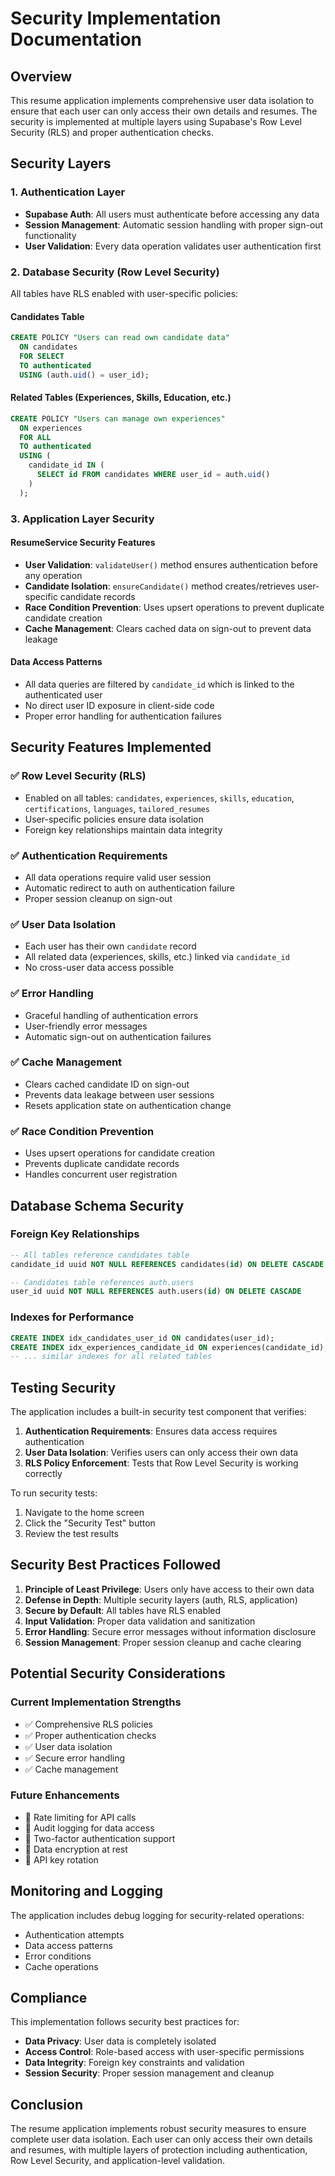 # Security Implementation Documentation

## Overview

This resume application implements comprehensive user data isolation to ensure that each user can only access their own details and resumes. The security is implemented at multiple layers using Supabase's Row Level Security (RLS) and proper authentication checks.

## Security Layers

### 1. Authentication Layer
- **Supabase Auth**: All users must authenticate before accessing any data
- **Session Management**: Automatic session handling with proper sign-out functionality
- **User Validation**: Every data operation validates user authentication first

### 2. Database Security (Row Level Security)
All tables have RLS enabled with user-specific policies:

#### Candidates Table
```sql
CREATE POLICY "Users can read own candidate data"
  ON candidates
  FOR SELECT
  TO authenticated
  USING (auth.uid() = user_id);
```

#### Related Tables (Experiences, Skills, Education, etc.)
```sql
CREATE POLICY "Users can manage own experiences"
  ON experiences
  FOR ALL
  TO authenticated
  USING (
    candidate_id IN (
      SELECT id FROM candidates WHERE user_id = auth.uid()
    )
  );
```

### 3. Application Layer Security

#### ResumeService Security Features
- **User Validation**: `validateUser()` method ensures authentication before any operation
- **Candidate Isolation**: `ensureCandidate()` method creates/retrieves user-specific candidate records
- **Race Condition Prevention**: Uses upsert operations to prevent duplicate candidate creation
- **Cache Management**: Clears cached data on sign-out to prevent data leakage

#### Data Access Patterns
- All data queries are filtered by `candidate_id` which is linked to the authenticated user
- No direct user ID exposure in client-side code
- Proper error handling for authentication failures

## Security Features Implemented

### ✅ Row Level Security (RLS)
- Enabled on all tables: `candidates`, `experiences`, `skills`, `education`, `certifications`, `languages`, `tailored_resumes`
- User-specific policies ensure data isolation
- Foreign key relationships maintain data integrity

### ✅ Authentication Requirements
- All data operations require valid user session
- Automatic redirect to auth on authentication failure
- Proper session cleanup on sign-out

### ✅ User Data Isolation
- Each user has their own `candidate` record
- All related data (experiences, skills, etc.) linked via `candidate_id`
- No cross-user data access possible

### ✅ Error Handling
- Graceful handling of authentication errors
- User-friendly error messages
- Automatic sign-out on authentication failures

### ✅ Cache Management
- Clears cached candidate ID on sign-out
- Prevents data leakage between user sessions
- Resets application state on authentication change

### ✅ Race Condition Prevention
- Uses upsert operations for candidate creation
- Prevents duplicate candidate records
- Handles concurrent user registration

## Database Schema Security

### Foreign Key Relationships
```sql
-- All tables reference candidates table
candidate_id uuid NOT NULL REFERENCES candidates(id) ON DELETE CASCADE

-- Candidates table references auth.users
user_id uuid NOT NULL REFERENCES auth.users(id) ON DELETE CASCADE
```

### Indexes for Performance
```sql
CREATE INDEX idx_candidates_user_id ON candidates(user_id);
CREATE INDEX idx_experiences_candidate_id ON experiences(candidate_id);
-- ... similar indexes for all related tables
```

## Testing Security

The application includes a built-in security test component that verifies:

1. **Authentication Requirements**: Ensures data access requires authentication
2. **User Data Isolation**: Verifies users can only access their own data
3. **RLS Policy Enforcement**: Tests that Row Level Security is working correctly

To run security tests:
1. Navigate to the home screen
2. Click the "Security Test" button
3. Review the test results

## Security Best Practices Followed

1. **Principle of Least Privilege**: Users only have access to their own data
2. **Defense in Depth**: Multiple security layers (auth, RLS, application)
3. **Secure by Default**: All tables have RLS enabled
4. **Input Validation**: Proper data validation and sanitization
5. **Error Handling**: Secure error messages without information disclosure
6. **Session Management**: Proper session cleanup and cache clearing

## Potential Security Considerations

### Current Implementation Strengths
- ✅ Comprehensive RLS policies
- ✅ Proper authentication checks
- ✅ User data isolation
- ✅ Secure error handling
- ✅ Cache management

### Future Enhancements
- 🔄 Rate limiting for API calls
- 🔄 Audit logging for data access
- 🔄 Two-factor authentication support
- 🔄 Data encryption at rest
- 🔄 API key rotation

## Monitoring and Logging

The application includes debug logging for security-related operations:
- Authentication attempts
- Data access patterns
- Error conditions
- Cache operations

## Compliance

This implementation follows security best practices for:
- **Data Privacy**: User data is completely isolated
- **Access Control**: Role-based access with user-specific permissions
- **Data Integrity**: Foreign key constraints and validation
- **Session Security**: Proper session management and cleanup

## Conclusion

The resume application implements robust security measures to ensure complete user data isolation. Each user can only access their own details and resumes, with multiple layers of protection including authentication, Row Level Security, and application-level validation.
